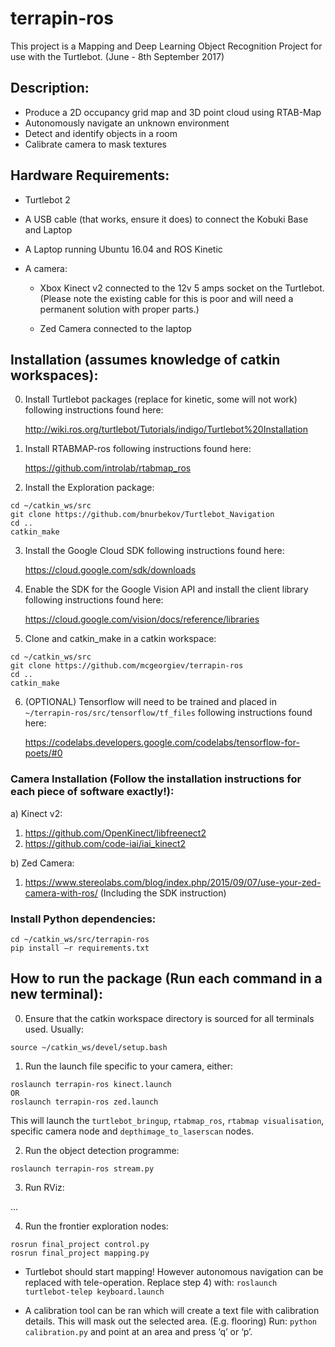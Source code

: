 # terrapin-ros

This project is a Mapping and Deep Learning Object Recognition Project for use with the Turtlebot. (June - 8th September 2017)

## Description:

-	Produce a 2D occupancy grid map and 3D point cloud using RTAB-Map
-	Autonomously navigate an unknown environment
-	Detect and identify objects in a room
-	Calibrate camera to mask textures

## Hardware Requirements:
-	Turtlebot 2
-	A USB cable (that works, ensure it does) to connect the Kobuki Base and Laptop
-	A Laptop running Ubuntu 16.04 and ROS Kinetic 
-	A camera: 

    - Xbox Kinect v2 connected to the 12v 5 amps socket on the Turtlebot. (Please note the existing cable for this is poor and will need a permanent solution with proper parts.)
 
    - Zed Camera connected to the laptop

## Installation (assumes knowledge of catkin workspaces):
0)	Install Turtlebot packages (replace for kinetic, some will not work) following instructions found here:

       http://wiki.ros.org/turtlebot/Tutorials/indigo/Turtlebot%20Installation
       
1)	Install RTABMAP-ros following instructions found here:

       https://github.com/introlab/rtabmap_ros

2)	Install the Exploration package: 
```
cd ~/catkin_ws/src
git clone https://github.com/bnurbekov/Turtlebot_Navigation
cd ..
catkin_make
```
3)	Install the Google Cloud SDK following instructions found here:

    https://cloud.google.com/sdk/downloads

4)	Enable the SDK for the Google Vision API and install the client library following instructions found here:

    https://cloud.google.com/vision/docs/reference/libraries

5)	Clone and catkin_make in a catkin workspace: 

```
cd ~/catkin_ws/src
git clone https://github.com/mcgeorgiev/terrapin-ros
cd ..
catkin_make
```

6) (OPTIONAL) Tensorflow will need to be trained and placed in `~/terrapin-ros/src/tensorflow/tf_files` following instructions found here:

    https://codelabs.developers.google.com/codelabs/tensorflow-for-poets/#0


### Camera Installation (Follow the installation instructions for each piece of software exactly!):
a)	Kinect v2:
  1) https://github.com/OpenKinect/libfreenect2
  2) https://github.com/code-iai/iai_kinect2
  
b)	Zed Camera:
  1) https://www.stereolabs.com/blog/index.php/2015/09/07/use-your-zed-camera-with-ros/ (Including the SDK instruction)

### Install Python dependencies:

```
cd ~/catkin_ws/src/terrapin-ros 
pip install –r requirements.txt
```

## How to run the package (Run each command in a new terminal):

0)	Ensure that the catkin workspace directory is sourced for all terminals used. Usually:

`source ~/catkin_ws/devel/setup.bash`

1)	Run the launch file specific to your camera, either:
```
roslaunch terrapin-ros kinect.launch
OR
roslaunch terrapin-ros zed.launch
```
This will launch the `turtlebot_bringup`, `rtabmap_ros`, `rtabmap visualisation`, specific camera node and `depthimage_to_laserscan` nodes.

2)	Run the object detection programme:

`roslaunch terrapin-ros stream.py`

3)	Run RViz:

...

4)	Run the frontier exploration nodes:
```
rosrun final_project control.py
rosrun final_project mapping.py
```

 - Turtlebot should start mapping! However autonomous navigation can be replaced with tele-operation. 
Replace step 4) with: `roslaunch turtlebot-telep keyboard.launch `

- A calibration tool can be ran which will create a text file with calibration details. This will mask out the selected area. (E.g. flooring)
Run: `python calibration.py` and point at an area and press ‘q’ or ‘p’.


